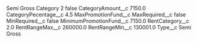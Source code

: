 <?xml version="1.0" encoding="UTF-8"?>
<CustomMetadata xmlns="http://soap.sforce.com/2006/04/metadata" xmlns:xsi="http://www.w3.org/2001/XMLSchema-instance" xmlns:xsd="http://www.w3.org/2001/XMLSchema">
    <label>Semi Gross Category 2</label>
    <protected>false</protected>
    <values>
        <field>CategoryAmount__c</field>
        <value xsi:type="xsd:double">7150.0</value>
    </values>
    <values>
        <field>CategoryPecentage__c</field>
        <value xsi:type="xsd:double">4.5</value>
    </values>
    <values>
        <field>MaxPromotionFund__c</field>
        <value xsi:nil="true"/>
    </values>
    <values>
        <field>MaxRequired__c</field>
        <value xsi:type="xsd:boolean">false</value>
    </values>
    <values>
        <field>MinRequired__c</field>
        <value xsi:type="xsd:boolean">false</value>
    </values>
    <values>
        <field>MinimumPromotionFund__c</field>
        <value xsi:type="xsd:double">7150.0</value>
    </values>
    <values>
        <field>RentCategory__c</field>
        <value xsi:type="xsd:double">2.0</value>
    </values>
    <values>
        <field>RentRangeMax__c</field>
        <value xsi:type="xsd:double">260000.0</value>
    </values>
    <values>
        <field>RentRangeMin__c</field>
        <value xsi:type="xsd:double">130001.0</value>
    </values>
    <values>
        <field>Type__c</field>
        <value xsi:type="xsd:string">Semi Gross</value>
    </values>
</CustomMetadata>
